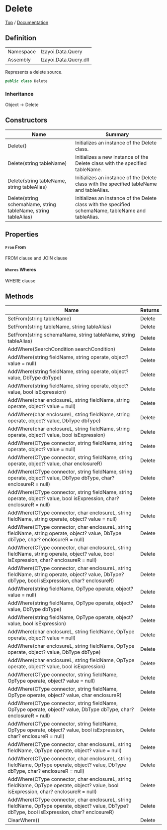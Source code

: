 # Delete

[Top](../../../../README.md) / [Documentation](../../../Documentation.md)

## Definition

|||
|--|--|
|Namespace|Izayoi.Data.Query|
|Assembly|Izayoi.Data.Query.dll|

Represents a delete source.

~~~csharp
public class Delete
~~~

### Inheritance
Object -> Delete

## Constructors

|Name|Summary|
|--|--|
|Delete()|Initializes an instance of the Delete class.|
|Delete(string tableName)|Initializes a new instance of the Delete class with the specified tableName.|
|Delete(string tableName, string tableAlias)|Initializes an instance of the Delete class with the specified tableName and tableAlias.|
|Delete(string schemaName, string tableName, string tableAlias)|Initializes an instance of the Delete class with the specified schemaName, tableName and tableAlias.|

## Properties

#### `From` From

FROM clause and JOIN clause

#### `Wheres` Wheres

WHERE clause

## Methods

|Name|Returns|
|--|--|
|SetFrom(string tableName)|Delete|
|SetFrom(string tableName, string tableAlias)|Delete|
|SetFrom(string schemaName, string tableName, string tableAlias)|Delete|
|AddWhere(SearchCondition searchCondition)|Delete|
|AddWhere(string fieldName, string operate, object? value = null)|Delete|
|AddWhere(string fieldName, string operate, object? value, DbType dbType)|Delete|
|AddWhere(string fieldName, string operate, object? value, bool isExpression)|Delete|
|AddWhere(char enclosureL, string fieldName, string operate, object? value = null)|Delete|
|AddWhere(char enclosureL, string fieldName, string operate, object? value, DbType dbType)|Delete|
|AddWhere(char enclosureL, string fieldName, string operate, object? value, bool isExpression)|Delete|
|AddWhere(CType connector, string fieldName, string operate, object? value = null)|Delete|
|AddWhere(CType connector, string fieldName, string operate, object? value, char enclosureR)|Delete|
|AddWhere(CType connector, string fieldName, string operate, object? value, DbType dbType, char? enclosureR = null)|Delete|
|AddWhere(CType connector, string fieldName, string operate, object? value, bool isExpression, char? enclosureR = null)|Delete|
|AddWhere(CType connector, char enclosureL, string fieldName, string operate, object? value = null)|Delete|
|AddWhere(CType connector, char enclosureL, string fieldName, string operate, object? value, DbType dbType, char? enclosureR = null)|Delete|
|AddWhere(CType connector, char enclosureL, string fieldName, string operate, object? value, bool isExpression, char? enclosureR = null)|Delete|
|AddWhere(CType connector, char enclosureL, string fieldName, string operate, object? value, DbType? dbType, bool isExpression, char? enclosureR)|Delete|
|AddWhere(string fieldName, OpType operate, object? value = null)|Delete|
|AddWhere(string fieldName, OpType operate, object? value, DbType dbType)|Delete|
|AddWhere(string fieldName, OpType operate, object? value, bool isExpression)|Delete|
|AddWhere(char enclosureL, string fieldName, OpType operate, object? value = null)|Delete|
|AddWhere(char enclosureL, string fieldName, OpType operate, object? value, DbType dbType)|Delete|
|AddWhere(char enclosureL, string fieldName, OpType operate, object? value, bool isExpression)|Delete|
|AddWhere(CType connector, string fieldName, OpType operate, object? value = null)|Delete|
|AddWhere(CType connector, string fieldName, OpType operate, object? value, char enclosureR)|Delete|
|AddWhere(CType connector, string fieldName, OpType operate, object? value, DbType dbType, char? enclosureR = null)|Delete|
|AddWhere(CType connector, string fieldName, OpType operate, object? value, bool isExpression, char? enclosureR = null)|Delete|
|AddWhere(CType connector, char enclosureL, string fieldName, OpType operate, object? value = null)|Delete|
|AddWhere(CType connector, char enclosureL, string fieldName, OpType operate, object? value, DbType dbType, char? enclosureR = null)|Delete|
|AddWhere(CType connector, char enclosureL, string fieldName, OpType operate, object? value, bool isExpression, char? enclosureR = null)|Delete|
|AddWhere(CType connector, char enclosureL, string fieldName, OpType operate, object? value, DbType? dbType, bool isExpression, char? enclosureR)|Delete|
|ClearWhere()|Delete|
